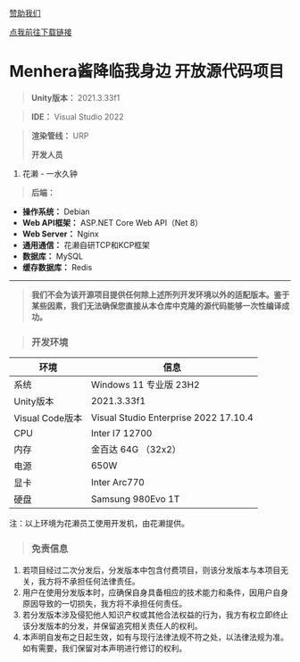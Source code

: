 [赞助我们](https://sponsor.hoilai.com/ "赞助我们")

[点我前往下载链接](https://github.com/Empty-ZZJ/MenheraByMySide/blob/main/%E4%B8%8B%E8%BD%BD%E9%93%BE%E6%8E%A5%EF%BC%81%EF%BC%81%EF%BC%81%EF%BC%81 "点我前往下载链接")
# Menhera酱降临我身边 开放源代码项目
> **Unity版本：** 2021.3.33f1

> **IDE：** Visual Studio 2022

> **渲染管线：** URP
> 
> **开发人员**

1. 花濑 - 一水久钟

> **后端：**
- **操作系统：**  Debian
- **Web API框架：** ASP.NET Core Web API（Net 8）
- **Web Server：** Nginx
- **通用通信：** 花濑自研TCP和KCP框架
- **数据库：** MySQL
- **缓存数据库：** Redis

------------
> **我们不会为该开源项目提供任何除上述所列开发环境以外的适配版本。鉴于某些因素，我们无法确保您直接从本仓库中克隆的源代码能够一次性编译成功。**

> ### 开发环境
| 环境 | 信息 |
| ------- | ------- |
|系统 | Windows 11 专业版 23H2 |
|Unity版本 | 2021.3.33f1 |
|Visual Code版本 | Visual Studio Enterprise 2022 17.10.4 |
|CPU | Inter I7 12700 |
|内存 | 金百达 64G （32x2）|
|电源 | 650W |
|显卡 | Inter Arc770 |
|硬盘 | Samsung 980Evo 1T |

注：以上环境为花濑员工使用开发机，由花濑提供。

> ### 免责信息
1. 若项目经过二次分发后，分发版本中包含付费项目，则该分发版本与本项目无关，我方将不承担任何法律责任。
2. 用户在使用分发版本时，应确保自身具备相应的技术能力和条件，因用户自身原因导致的一切损失，我方将不承担任何责任。
3. 若分发版本涉及侵犯他人知识产权或其他合法权益的行为，我方有权立即终止该分发版本的分发，并保留追究相关责任人的权利。
4. 本声明自发布之日起生效，如有与现行法律法规不符之处，以法律法规为准。如有需要，我们保留对本声明进行修订的权利。
